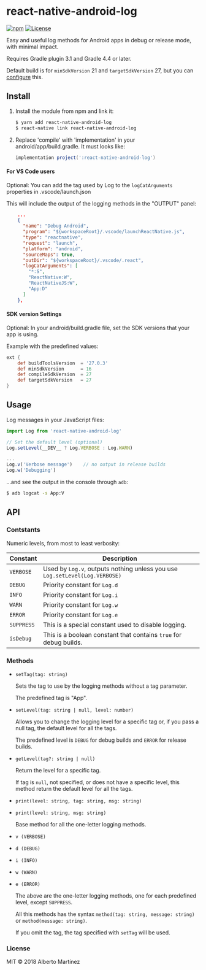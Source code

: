 # react-native-android-log

[![npm][npm-image]](https://www.npmjs.com/package/react-native-android-log)
[![License][license-image]](LICENSE)

Easy and useful log methods for Android apps in debug or release mode, with minimal impact.

Requires Gradle plugin 3.1 and Gradle 4.4 or later.

Default build is for `minSdkVersion` 21 and `targetSdkVersion` 27, but you can [configure](#sdk-version-settings) this.

## Install

1. Install the module from npm and link it:
    ```bash
    $ yarn add react-native-android-log
    $ react-native link react-native-android-log
    ```

2. Replace 'compile' with 'implementation' in your android/app/build.gradle. It must looks like:
    ```gradle
    implementation project(':react-native-android-log')
    ```

#### For VS Code users

Optional: You can add the tag used by Log to the `logCatArguments` properties in .vscode/launch.json

This will include the output of the logging methods in the "OUTPUT" panel:
```json
    ...
    {
      "name": "Debug Android",
      "program": "${workspaceRoot}/.vscode/launchReactNative.js",
      "type": "reactnative",
      "request": "launch",
      "platform": "android",
      "sourceMaps": true,
      "outDir": "${workspaceRoot}/.vscode/.react",
      "logCatArguments": [
        "*:S",
        "ReactNative:W",
        "ReactNativeJS:W",
        "App:D"
      ]
    },
```

#### SDK version Settings

Optional: In your android/build.gradle file, set the SDK versions that your app is using.

Example with the predefined values:
```groovy
ext {
    def buildToolsVersion  = '27.0.3'
    def minSdkVersion      = 16
    def compileSdkVersion  = 27
    def targetSdkVersion   = 27
}
```

## Usage

Log messages in your JavaScript files:

```js
import Log from 'react-native-android-log'

// Set the default level (optional)
Log.setLevel(__DEV__ ? Log.VERBOSE : Log.WARN)

...
Log.v('Verbose message')    // no output in release builds
Log.w('Debugging')
```

...and see the output in the console through `adb`:

```bash
$ adb logcat -s App:V
```

## API

### Contstants

Numeric levels, from most to least verbosity:

Constant | Description
---------|------------
`VERBOSE` | Used by `Log.v`, outputs nothing unless you use `Log.setLevel(Log.VERBOSE)`
`DEBUG` | Priority constant for `Log.d`
`INFO` | Priority constant for `Log.i`
`WARN` | Priority constant for `Log.w`
`ERROR` | Priority constant for `Log.e`
`SUPPRESS` |  This is a special constant used to disable logging.
`isDebug` | This is a boolean constant that contains `true` for debug builds.

### Methods

- `setTag(tag: string)`

    Sets the tag to use by the logging methods without a tag parameter.

    The predefined tag is "App".

- `setLevel(tag: string | null, level: number)`

    Allows you to change the logging level for a specific tag or, if you pass a null tag, the default level for all the tags.

    The predefined level is `DEBUG` for debug builds and `ERROR` for release builds.

- `getLevel(tag?: string | null)`

    Return the level for a specific tag.

    If tag is `null`, not specified, or does not have a specific level, this method return the default level for all the tags.

- `print(level: string, tag: string, msg: string)`
- `print(level: string, msg: string)`

    Base method for all the one-letter logging methods.

- `v (VERBOSE)`
- `d (DEBUG)`
- `i (INFO)`
- `w (WARN)`
- `e (ERROR)`

    The above are the one-letter logging methods, one for each predefined level, except `SUPPRESS`.

    All this methods has the syntax `method(tag: string, message: string)` or  `method(message: string)`.

    If you omit the tag, the tag specified with `setTag` will be used.

### License

MIT &copy; 2018 Alberto Martínez

[npm-image]:      https://img.shields.io/npm/v/react-native-android-log.svg
[license-image]:  https://img.shields.io/npm/l/express.svg
